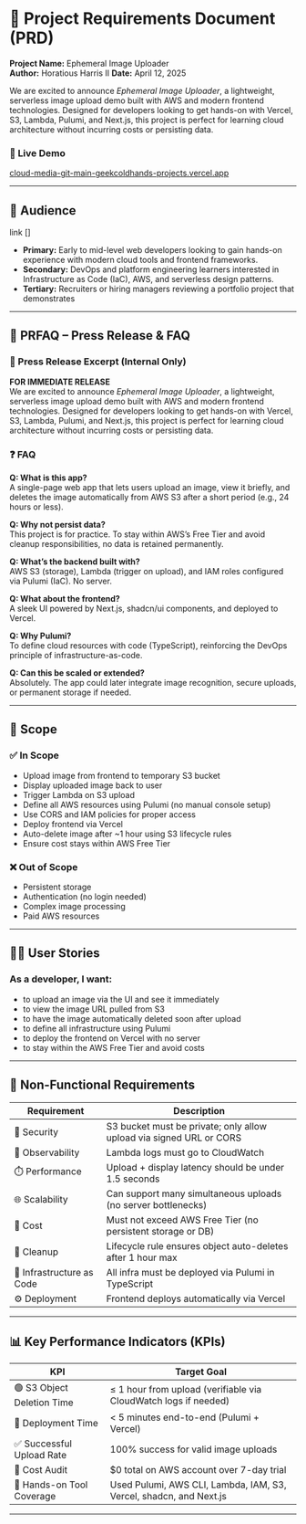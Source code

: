 # 📄 Project Requirements Document (PRD)

**Project Name:** Ephemeral Image Uploader  
**Author:** Horatious Harris II
**Date:** April 12, 2025

We are excited to announce *Ephemeral Image Uploader*, a lightweight, serverless image upload demo built with AWS and modern frontend technologies. Designed for developers looking to get hands-on with Vercel, S3, Lambda, Pulumi, and Next.js, this project is perfect for learning cloud architecture without incurring costs or persisting data.

### 🔗 Live Demo  
[cloud-media-git-main-geekcoldhands-projects.vercel.app](https://cloud-media-git-main-geekcoldhands-projects.vercel.app)

---

## 📌 Audience

link []
- **Primary:** Early to mid-level web developers looking to gain hands-on experience with modern cloud tools and frontend frameworks.
- **Secondary:** DevOps and platform engineering learners interested in Infrastructure as Code (IaC), AWS, and serverless design patterns.
- **Tertiary:** Recruiters or hiring managers reviewing a portfolio project that demonstrates

---

## 🧩 PRFAQ – Press Release & FAQ

### 📢 Press Release Excerpt (Internal Only)

**FOR IMMEDIATE RELEASE**  
We are excited to announce *Ephemeral Image Uploader*, a lightweight, serverless image upload demo built with AWS and modern frontend technologies. Designed for developers looking to get hands-on with Vercel, S3, Lambda, Pulumi, and Next.js, this project is perfect for learning cloud architecture without incurring costs or persisting data.

### ❓ FAQ

**Q: What is this app?**  
A single-page web app that lets users upload an image, view it briefly, and deletes the image automatically from AWS S3 after a short period (e.g., 24 hours or less).

**Q: Why not persist data?**  
This project is for practice. To stay within AWS’s Free Tier and avoid cleanup responsibilities, no data is retained permanently.

**Q: What’s the backend built with?**  
AWS S3 (storage), Lambda (trigger on upload), and IAM roles configured via Pulumi (IaC). No server.

**Q: What about the frontend?**  
A sleek UI powered by Next.js, shadcn/ui components, and deployed to Vercel.

**Q: Why Pulumi?**  
To define cloud resources with code (TypeScript), reinforcing the DevOps principle of infrastructure-as-code.

**Q: Can this be scaled or extended?**  
Absolutely. The app could later integrate image recognition, secure uploads, or permanent storage if needed.

---

## 🎯 Scope

### ✅ In Scope

- Upload image from frontend to temporary S3 bucket
- Display uploaded image back to user
- Trigger Lambda on S3 upload
- Define all AWS resources using Pulumi (no manual console setup)
- Use CORS and IAM policies for proper access
- Deploy frontend via Vercel
- Auto-delete image after ~1 hour using S3 lifecycle rules
- Ensure cost stays within AWS Free Tier

### ❌ Out of Scope

- Persistent storage
- Authentication (no login needed)
- Complex image processing
- Paid AWS resources

---

## 🧑‍💻 User Stories

### As a **developer**, I want:

- to upload an image via the UI and see it immediately  
- to view the image URL pulled from S3  
- to have the image automatically deleted soon after upload  
- to define all infrastructure using Pulumi  
- to deploy the frontend on Vercel with no server  
- to stay within the AWS Free Tier and avoid costs  

---

## 📐 Non-Functional Requirements

| Requirement                 | Description                                                                 |
|----------------------------|-----------------------------------------------------------------------------|
| 🔐 Security                | S3 bucket must be private; only allow upload via signed URL or CORS         |
| 🧪 Observability           | Lambda logs must go to CloudWatch                                            |
| ⏱️ Performance            | Upload + display latency should be under 1.5 seconds                        |
| 🌐 Scalability             | Can support many simultaneous uploads (no server bottlenecks)               |
| 💸 Cost                    | Must not exceed AWS Free Tier (no persistent storage or DB)                 |
| 🧹 Cleanup                 | Lifecycle rule ensures object auto-deletes after 1 hour max                |
| 🧱 Infrastructure as Code | All infra must be deployed via Pulumi in TypeScript                         |
| ⚙️ Deployment             | Frontend deploys automatically via Vercel                                   |

---

## 📊 Key Performance Indicators (KPIs)

| KPI                          | Target Goal                                                              |
|-----------------------------|---------------------------------------------------------------------------|
| 🟢 S3 Object Deletion Time  | ≤ 1 hour from upload (verifiable via CloudWatch logs if needed)           |
| 🚀 Deployment Time          | < 5 minutes end-to-end (Pulumi + Vercel)                                  |
| ✅ Successful Upload Rate   | 100% success for valid image uploads                                       |
| 🧼 Cost Audit               | $0 total on AWS account over 7-day trial                                  |
| 🧰 Hands-on Tool Coverage   | Used Pulumi, AWS CLI, Lambda, IAM, S3, Vercel, shadcn, and Next.js        |

---
